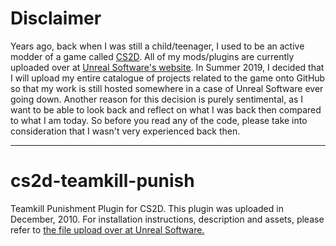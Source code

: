 # Disclaimer

Years ago, back when I was still a child/teenager, I used to be an active modder of a game called [CS2D](http://cs2d.com/). All of my mods/plugins are currently uploaded over at [Unreal Software's website](http://unrealsoftware.de). In Summer 2019, I decided that I will upload my entire catalogue of projects related to the game onto GitHub so that my work is still hosted somewhere in a case of Unreal Software ever going down. Another reason for this decision is purely sentimental, as I want to be able to look back and reflect on what I was back then compared to what I am today. So before you read any of the code, please take into consideration that I wasn't very experienced back then.

---

# cs2d-teamkill-punish

Teamkill Punishment Plugin for CS2D. This plugin was uploaded in December, 2010. For installation instructions, description and assets, please refer to [the file upload over at Unreal Software.](http://unrealsoftware.de/files_show.php?file=4246)
